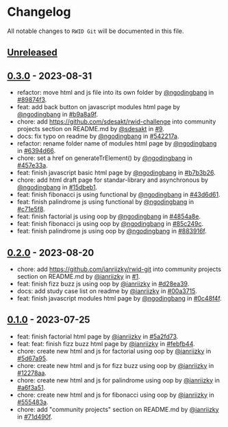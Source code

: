 # Changelog

All notable changes to `RWID Git` will be documented in this file.

## [Unreleased](https://github.com/ngodingbang/rwid-git/compare/0.3.0...develop)

## [0.3.0](https://github.com/ngodingbang/rwid-git/releases/tag/0.3.0) - 2023-08-31

- refactor: move html and js file into its own folder by [@ngodingbang](https://github.com/ngodingbang) in [#89874f3](https://github.com/ngodingbang/rwid-git/commit/89874f31acad765ef2e62d3b7ac296a150c844f3).
- feat: add back button on javascript modules html page by [@ngodingbang](https://github.com/ngodingbang) in [#b9a8a9f](https://github.com/ngodingbang/rwid-git/commit/b9a8a9ffc091ff4aa3b7c8df29f71526cd1b1afe).
- chore: add <https://github.com/sdesakt/rwid-challenge> into community projects section on README.md by [@sdesakt](https://github.com/sdesakt) in [#9](https://github.com/ngodingbang/rwid-git/pull/9).
- docs: fix typo on readme by [@ngodingbang](https://github.com/ngodingbang) in [#542217a](https://github.com/ngodingbang/rwid-git/commit/542217aa1659213f2c9d5b5c980f524d303b203e).
- refactor: rename folder name of modules html page by [@ngodingbang](https://github.com/ngodingbang) in [#6394d66](https://github.com/ngodingbang/rwid-git/commit/6394d668fb73b85193e654b983bf9aff58f3e8cf).
- chore: set a href on generateTrElement() by [@ngodingbang](https://github.com/ngodingbang) in [#457e33a](https://github.com/ngodingbang/rwid-git/commit/457e33ac67eeb8d24f9ea6c582a9aaf14fda9e38).
- feat: finish javascript basic html page by [@ngodingbang](https://github.com/ngodingbang) in [#b7b3b26](https://github.com/ngodingbang/rwid-git/commit/b7b3b26ff13d37f01acc8ba0f3cd0aac636f0e2d).
- chore: add html draft page for standar-library and asynchronous by [@ngodingbang](https://github.com/ngodingbang) in [#15dbeb1](https://github.com/ngodingbang/rwid-git/commit/15dbeb17a27bc7a3f113dfc370f3193a79a04469).
- feat: finish fibonacci js using functional by [@ngodingbang](https://github.com/ngodingbang) in [#43d6d61](https://github.com/ngodingbang/rwid-git/commit/43d6d619b5cc17050e81621e7048a8bd56d2bd58).
- feat: finish palindrome js using functional by [@ngodingbang](https://github.com/ngodingbang) in [#c71e5f8](https://github.com/ngodingbang/rwid-git/commit/c71e5f8466122f17b252e7ff37e0606acde52933).
- feat: finish factorial js using oop by [@ngodingbang](https://github.com/ngodingbang) in [#4854a8e](https://github.com/ngodingbang/rwid-git/commit/4854a8e3625450ff1f2bdfd52136dec0ddf8a6a8).
- feat: finish fibonacci js using oop by [@ngodingbang](https://github.com/ngodingbang) in [#85c249c](https://github.com/ngodingbang/rwid-git/commit/85c249cb55ec1dfeefec6d9010730933d4a67816).
- feat: finish palindrome js using oop by [@ngodingbang](https://github.com/ngodingbang) in [#883916f](https://github.com/ngodingbang/rwid-git/commit/883916f4aee173df7602358f58124d5dd870a033).

## [0.2.0](https://github.com/ngodingbang/rwid-git/releases/tag/0.2.0) - 2023-08-20

- chore: add <https://github.com/ianriizky/rwid-git> into community projects section on README.md by [@ianriizky](https://github.com/ianriizky) in [#1](https://github.com/ngodingbang/rwid-git/pull/1).
- feat: finish fizz buzz js using oop by [@ianriizky](https://github.com/ianriizky) in [#d28ea39](https://github.com/ngodingbang/rwid-git/commit/d28ea39efc3534b2abcf3f977fe63f8869346e84).
- docs: add study case list on readme by [@ianriizky](https://github.com/ianriizky) in [#00a3715](https://github.com/ngodingbang/rwid-git/commit/00a3715036fc9883c0ceefd0b3b5ea6b2985da09).
- feat: finish javascript modules html page by [@ngodingbang](https://github.com/ngodingbang) in [#0c48f4f](https://github.com/ngodingbang/rwid-git/commit/0c48f4f9b6a0a84525cbd32fa12ed78b8fd38ebf).

## [0.1.0](https://github.com/ngodingbang/rwid-git/releases/tag/0.1.0) - 2023-07-25

- feat: finish factorial html page by [@ianriizky](https://github.com/ianriizky) in [#5a2fd73](https://github.com/ngodingbang/rwid-git/commit/5a2fd73cfc8791066789d3e760504f730b9640a5).
- feat: feat: finish fizz buzz html page by [@ianriizky](https://github.com/ianriizky) in [#febfb44](https://github.com/ngodingbang/rwid-git/commit/febfb44a87653075d6f103f8d4f27390cc49fdf7).
- chore: create new html and js for factorial using oop by [@ianriizky](https://github.com/ianriizky) in [#5d67a95](https://github.com/ngodingbang/rwid-git/commit/5d67a958f3c1c9c599814cbb9821da7f8b8f6614).
- chore: create new html and js for fizz buzz using oop by [@ianriizky](https://github.com/ianriizky) in [#12278aa](https://github.com/ngodingbang/rwid-git/commit/12278aab3f6699b6eef7978cd6ca86ee461b0c74).
- chore: create new html and js for palindrome using oop by [@ianriizky](https://github.com/ianriizky) in [#a6f3a51](https://github.com/ngodingbang/rwid-git/commit/a6f3a5178f8b78ac0362f0f1cac1b381d67fff14).
- chore: create new html and js for fibonacci using oop by [@ianriizky](https://github.com/ianriizky) in [#555483a](https://github.com/ngodingbang/rwid-git/commit/555483a0aa18a9b97d0e5ff2846c94846979b1cd).
- chore: add "community projects" section on README.md by [@ianriizky](https://github.com/ianriizky) in [#71d490f](https://github.com/ngodingbang/rwid-git/commit/71d490f420152ed1098ba3d30936767bc5e01519).
